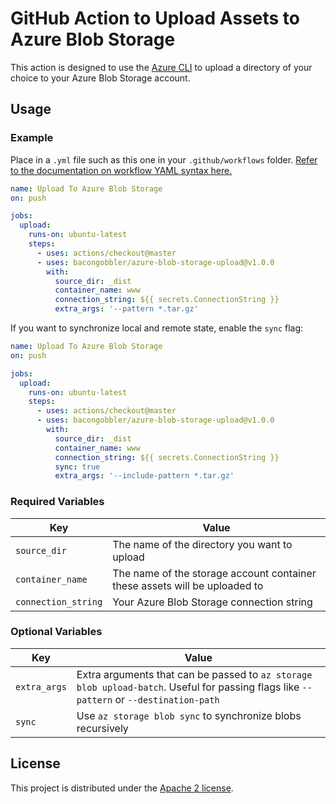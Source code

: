 # GitHub Action to Upload Assets to Azure Blob Storage

This action is designed to use the [Azure CLI](https://docs.microsoft.com/en-us/cli/azure/install-azure-cli?view=azure-cli-latest) to upload a directory of your choice to your Azure Blob Storage account.

## Usage

### Example

Place in a `.yml` file such as this one in your `.github/workflows` folder. [Refer to the documentation on workflow YAML syntax here.](https://help.github.com/en/articles/workflow-syntax-for-github-actions)

```yaml
name: Upload To Azure Blob Storage
on: push

jobs:
  upload:
    runs-on: ubuntu-latest
    steps:
      - uses: actions/checkout@master
      - uses: bacongobbler/azure-blob-storage-upload@v1.0.0
        with:
          source_dir: _dist
          container_name: www
          connection_string: ${{ secrets.ConnectionString }}
          extra_args: '--pattern *.tar.gz'
```

If you want to synchronize local and remote state, enable the `sync` flag:

```yaml
name: Upload To Azure Blob Storage
on: push

jobs:
  upload:
    runs-on: ubuntu-latest
    steps:
      - uses: actions/checkout@master
      - uses: bacongobbler/azure-blob-storage-upload@v1.0.0
        with:
          source_dir: _dist
          container_name: www
          connection_string: ${{ secrets.ConnectionString }}
          sync: true
          extra_args: '--include-pattern *.tar.gz'
```

### Required Variables

| Key                 | Value                                                                      |
|---------------------|----------------------------------------------------------------------------|
| `source_dir`        | The name of the directory you want to upload                               |
| `container_name`    | The name of the storage account container these assets will be uploaded to |
| `connection_string` | Your Azure Blob Storage connection string                                  |

### Optional Variables

| Key          | Value                                                                                                                                   |
|--------------|-----------------------------------------------------------------------------------------------------------------------------------------|
| `extra_args` | Extra arguments that can be passed to `az storage blob upload-batch`. Useful for passing flags like `--pattern` or `--destination-path` |
| `sync`       | Use `az storage blob sync` to synchronize blobs recursively                                                                             |

## License

This project is distributed under the [Apache 2 license](LICENSE.md).
